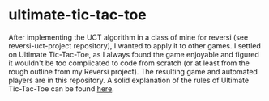 # ultimate-tic-tac-toe

After implementing the UCT algorithm in a class of mine for reversi (see reversi-uct-project repository), I wanted to apply it to other games. I settled on Ultimate Tic-Tac-Toe, as I always found the game enjoyable and figured it wouldn't be too complicated to code from scratch (or at least from the rough outline from my Reversi project). The resulting game and automated players are in this repository. A solid explanation of the rules of Ultimate Tic-Tac-Toe can be found [here](https://mathwithbaddrawings.com/2013/06/16/ultimate-tic-tac-toe/).
